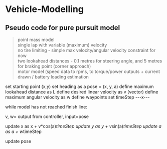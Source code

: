 # Vehicle-Modelling
## Pseudo code for pure pursuit model

> point mass model <br>
> single lap with variable (maximum) velocity <br>
> no tire limiting - simple max velocity/angular velocity constraint for now <br>
> two lookahead distances - 0.1 metres for steering angle, and 5 metres for braking point (corner approach) <br>
> motor model (speed data to rpms, to torque/power outputs + current drawn / battery loading estimation


set starting point (x,y)
set heading as a
pose = (x, y, a)
define maximum lookahead distance as L
define desired linear velocity as v (vector)
define maximum angular velocity as w
define waypoints
set timeStep
---x---

while model has not reached finish line:

v, w= output from controller, input=pose

update x as x + v*cos(a)*timeStep
update y as y + v*sin(a)*timeStep
update a as a + w*timeStep


update pose
